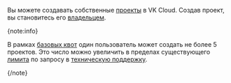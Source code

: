 Вы можете создавать собственные [проекты](/ru/tools-for-using-services/account/concepts/projects) в VK Cloud. Создав проект, вы становитесь его [владельцем](/ru/tools-for-using-services/account/concepts/rolesandpermissions#roli_dlya_obshchego_upravleniya_proektom).

{note:info}

В рамках [базовых квот](/ru/tools-for-using-services/account/concepts/quotasandlimits#obshchie_d4f726f4) один пользователь может создать не более 5 проектов. Это число можно увеличить в пределах существующего [лимита](/ru/tools-for-using-services/account/concepts/quotasandlimits#kvoty_i_tehnicheskie_limity) по запросу в [техническую поддержку](/ru/contacts).

{/note}
